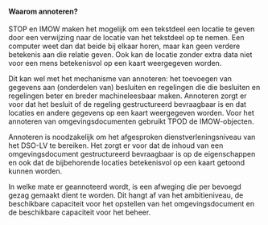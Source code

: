 #### Waarom annoteren?

STOP en IMOW maken het mogelijk om een tekstdeel een locatie te geven door een
verwijzing naar de locatie van het tekstdeel op te nemen. Een computer weet dan
dat beide bij elkaar horen, maar kan geen verdere betekenis aan die relatie
geven. Ook kan de locatie zonder extra data niet voor een mens betekenisvol op een kaart
weergegeven worden.

Dit kan wel met het mechanisme van annoteren: het toevoegen van gegevens aan
(onderdelen van) besluiten en regelingen die die besluiten en regelingen beter
en breder machineleesbaar maken. Annoteren zorgt er voor dat het besluit of de
regeling gestructureerd bevraagbaar is en dat locaties en andere gegevens op een
kaart weergegeven worden. Voor het annoteren van omgevingsdocumenten gebruikt
TPOD de IMOW-objecten.

Annoteren is noodzakelijk om het afgesproken dienstverleningsniveau van het
DSO-LV te bereiken. Het zorgt er voor dat de inhoud van een omgevingsdocument
gestructureerd bevraagbaar is op de eigenschappen en ook dat de bijbehorende
locaties betekenisvol op een kaart getoond kunnen worden.

In welke mate er geannoteerd wordt, is een afweging die per bevoegd gezag
gemaakt dient te worden. Dit hangt af van het ambitieniveau, de beschikbare
capaciteit voor het opstellen van het omgevingsdocument en de beschikbare
capaciteit voor het beheer.
